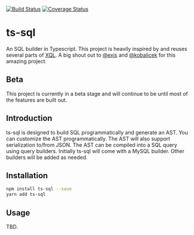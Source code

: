 [![Build Status](https://travis-ci.org/solzacode/ts-sql.svg?branch=master)](https://travis-ci.org/solzacode/ts-sql)
[![Coverage Status](https://coveralls.io/repos/github/solzacode/ts-sql/badge.svg?branch=master)](https://coveralls.io/github/solzacode/ts-sql?branch=master)

# ts-sql

An SQL builder in Typescript. This project is heavily inspired by and reuses several parts of [XQL](https://github.com/exjs/xql). A big shout out to [@exjs](https://github.com/exjs) and [@kobalicek](https://github.com/kobalicek) for this amazing project.

## Beta

This project is currently in a beta stage and will continue to be until most of the features are built out.

## Introduction

ts-sql is designed to build SQL programmatically and generate an AST. You can customize the AST programmatically. The AST will also support serialization to/from JSON. The AST can be compiled into a SQL query using query builders. Initially ts-sql will come with a MySQL builder. Other builders will be added as needed.

## Installation

```sh
npm install ts-sql --save
yarn add ts-sql
```

## Usage

TBD.

